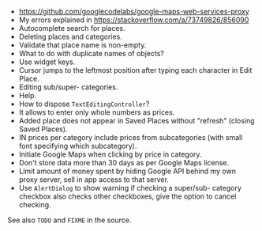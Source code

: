 - https://github.com/googlecodelabs/google-maps-web-services-proxy
- My errors explained in https://stackoverflow.com/a/73749826/856090
- Autocomplete search for places.
- Deleting places and categories.
- Validate that place name is non-empty.
- What to do with duplicate names of objects?
- Use widget keys.
- Cursor jumps to the leftmost position after typing each character in Edit Place.
- Editing sub/super- categories.
- Help.
- How to dispose `TextEditingController`?
- It allows to enter only whole numbers as prices.
- Added place does not appear in Saved Places without "refresh" (closing Saved Places).
- IN prices per category include prices from subcategories (with small font specifying which
  subcategory).
- Initiate Google Maps when clicking by price in category.
- Don't store data more than 30 days as per Google Maps license.
- Limit amount of money spent by hiding Google API behind my own proxy server, sell in app
  access to that server.
- Use `AlertDialog` to show warning if checking a super/sub- category checkbox also checks other
  checkboxes, give the option to cancel checking.

See also `TODO` and `FIXME` in the source.